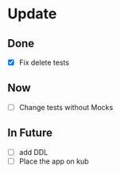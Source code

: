 # Update

## Done
- [x] Fix delete tests

## Now
- [ ] Change tests without Mocks

## In Future
- [ ] add DDL
- [ ] Place the app on kub

